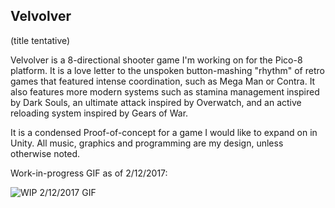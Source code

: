 ## Velvolver
(title tentative)

Velvolver is a 8-directional shooter game I'm working on for the Pico-8 platform. 
It is a love letter to the unspoken button-mashing "rhythm" of retro games that featured intense coordination,
such as Mega Man or Contra. It also features more modern systems such as stamina management inspired by Dark Souls,
an ultimate attack inspired by Overwatch, and an active reloading system inspired by Gears of War.

It is a condensed Proof-of-concept for a game I would like to expand on in Unity.
All music, graphics and programming are my design, unless otherwise noted.

Work-in-progress GIF as of 2/12/2017:

![WIP 2/12/2017 GIF](http://imgur.com/Dx8ZMxQ)
